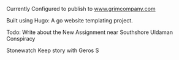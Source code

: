Currently Configured to publish to www.grimcompany.com

Built using Hugo: A go website templating project. 

Todo: 
Write about the New Assignment near Southshore
Uldaman Conspiracy

Stonewatch Keep story with Geros
S